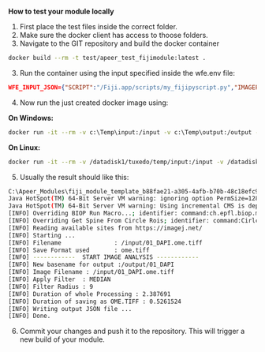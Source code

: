 **How to test your module locally**

1. First place the test files inside the correct folder.
2. Make sure the docker client has access to thoose folders.
3. Navigate to the GIT repository and build the docker container

```bash
docker build --rm -t test/apeer_test_fijimodule:latest .
```

3. Run the container using the input specified inside the wfe.env file:

```JSON
WFE_INPUT_JSON={"SCRIPT":"/Fiji.app/scripts/my_fijipyscript.py","IMAGEPATH":"/input/01_DAPI.ome.tiff","FILTERTYPE":"MEDIAN","FILTER_RADIUS":9,"WFE_output_params_file":"/output.json"}
```

4. Now run the just created docker image using:

**On Windows:**

```bash
docker run -it --rm -v c:\Temp\input:/input -v c:\Temp\output:/output --env-file wfe.env test/apeer_test_fijimodule:latest
```

**On Linux:**

```bash
docker run -it --rm -v /datadisk1/tuxedo/temp/input:/input -v /datadisk1/tuxedo/temp/output:/output --env-file wfe.env test/apeer_test_fijimodule:latest
```

5. Usually the result should like this:

```bash
C:\Apeer_Modules\fiji_module_template_b88fae21-a305-4afb-b70b-48c18efc9fa8>docker run -it --rm -v c:\Temp\input:/input -v c:\Temp\output:/output --env-file wfe.env test/apeer_test_fijimodule:latest
Java HotSpot(TM) 64-Bit Server VM warning: ignoring option PermSize=128m; support was removed in 8.0
Java HotSpot(TM) 64-Bit Server VM warning: Using incremental CMS is deprecated and will likely be removed in a future release
[INFO] Overriding BIOP Run Macro...; identifier: command:ch.epfl.biop.macrorunner.B_Run_Macro; jar: file:/Fiji.app/plugins/BIOP/B_Run_Macro-1.0.0-SNAPSHOT.jar
[INFO] Overriding Get Spine From Circle Rois; identifier: command:Cirlces_Based_Spine; jar: file:/Fiji.app/plugins/Max_Inscribed_Circles-1.1.0.jar
[INFO] Reading available sites from https://imagej.net/
[INFO] Starting ...
[INFO] Filename               : /input/01_DAPI.ome.tiff
[INFO] Save Format used       : ome.tiff
[INFO] ------------  START IMAGE ANALYSIS ------------
[INFO] New basename for output :/output/01_DAPI
[INFO] Image Filename : /input/01_DAPI.ome.tiff
[INFO] Apply Filter  : MEDIAN
[INFO] Filter Radius : 9
[INFO] Duration of whole Processing : 2.387691
[INFO] Duration of saving as OME.TIFF : 0.5261524
[INFO] Writing output JSON file ...
[INFO] Done.
```

6. Commit your changes and push it to the repository. This will trigger a new build of your module.
